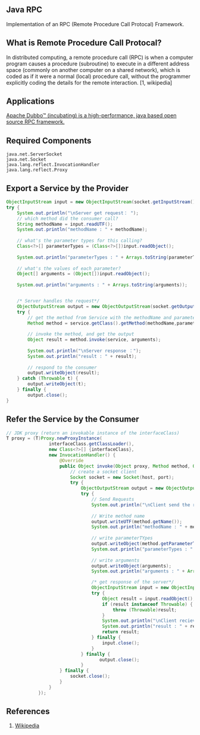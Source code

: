 Java RPC
------------------------------------------------
Implementation of an RPC (Remote Procedure Call Protocal) Framework.


## What is Remote Procedure Call Protocal?
In distributed computing, a remote procedure call (RPC) is when a computer program causes a procedure (subroutine) to execute in a different address space (commonly on another computer on a shared network), which is coded as if it were a normal (local) procedure call, without the programmer explicitly coding the details for the remote interaction. [1, wikipedia]

## Applications
[Apache Dubbo™ (incubating) is a high-performance, java based open source RPC framework.](https://dubbo.incubator.apache.org/#!/?lang=en-us)

## Required Components
    java.net.ServerSocket
    java.net.Socket
    java.lang.reflect.InvocationHandler
    java.lang.reflect.Proxy
  
## Export a Service by the Provider

```java
ObjectInputStream input = new ObjectInputStream(socket.getInputStream());
try {
    System.out.println("\nServer get request： ");
    // which method did the consumer call?
    String methodName = input.readUTF();
    System.out.println("methodName : " + methodName);
    
    // what's the parameter types for this calling?
    Class<?>[] parameterTypes = (Class<?>[])input.readObject();
    
    System.out.println("parameterTypes : " + Arrays.toString(parameterTypes));
    
    // what's the values of each parameter?
    Object[] arguments = (Object[])input.readObject();
    
    System.out.println("arguments : " + Arrays.toString(arguments));


    /* Server handles the request*/
    ObjectOutputStream output = new ObjectOutputStream(socket.getOutputStream());
    try {
        // get the method from Service with the methodName and parameterTypes given by the consumer
        Method method = service.getClass().getMethod(methodName,parameterTypes);
        
        // invoke the method, and get the output
        Object result = method.invoke(service, arguments);
        
        System.out.println("\nServer response ：");
        System.out.println("result : " + result);
        
        // respond to the consumer
        output.writeObject(result);
    } catch (Throwable t) {
        output.writeObject(t);
    } finally {
        output.close();
}
```

## Refer the Service by the Consumer

```java
// JDK proxy (return an invokable instance of the interfaceClass)
T proxy = (T)Proxy.newProxyInstance(
                interfaceClass.getClassLoader(),
                new Class<?>[] {interfaceClass}, 
                new InvocationHandler() {
                    @Override
                    public Object invoke(Object proxy, Method method, Object[] arguments) throws Throwable {
                        // create a socket client
                        Socket socket = new Socket(host, port);
                        try {
                            ObjectOutputStream output = new ObjectOutputStream(socket.getOutputStream());
                            try {
                                // Send Requests
                                System.out.println("\nClient send the request ： ");
                                
                                // Write method name
                                output.writeUTF(method.getName());
                                System.out.println("methodName : " + method.getName());
                                
                                // write parameterTYpes
                                output.writeObject(method.getParameterTypes());
                                System.out.println("parameterTypes : " + Arrays.toString(method.getParameterTypes()));
                                
                                // write arguments
                                output.writeObject(arguments);
                                System.out.println("arguments : " + Arrays.toString(arguments));

                                /* get response of the server*/
                                ObjectInputStream input = new ObjectInputStream(socket.getInputStream());
                                try {
                                    Object result = input.readObject();
                                    if (result instanceof Throwable) {
                                        throw (Throwable)result;
                                    }
                                    System.out.println("\nClient recieves the reponse ： ");
                                    System.out.println("result : " + result);
                                    return result;
                                } finally {
                                    input.close();
                                }
                            } finally {
                                   output.close();
                            }
                    } finally {
                        socket.close();
                    }
                }
            });
```


## References
1. [Wikipedia](https://en.wikipedia.org/wiki/Remote_procedure_call)
